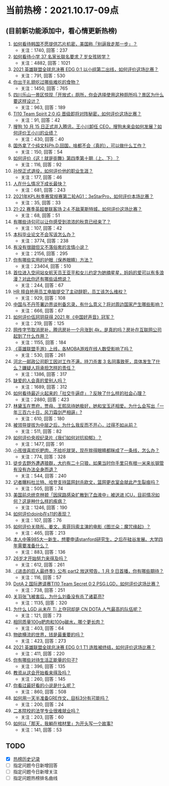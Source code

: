 # 当前热榜：2021.10.17-09点
## (目前新功能添加中，看心情更新热榜)
1. [如何看待韩国不愿提供芯片机密，美国称「别逼我走那一步」？](https://www.zhihu.com/question/492818945)
    * 关注：1740, 回答：237
2. [如何看待小学 37 名家长联名要求 7 岁女孩转学？](https://www.zhihu.com/question/492632606)
    * 关注：4882, 回答：1021
3. [2021 英雄联盟全球总决赛 EDG 0:1 以小组第二出线，如何评价这场比赛？](https://www.zhihu.com/question/492843584)
    * 关注：791, 回答：530
4. [你出于礼貌吃过哪些难吃的食物？](https://www.zhihu.com/question/475503789)
    * 关注：1450, 回答：765
5. [四川乐山一景区惊现「开放式」厕所，你会选择使用这种厕所吗？景区为什么要这样设计？](https://www.zhihu.com/question/492232837)
    * 关注：963, 回答：189
6. [TI10 Team Spirit 2:0 iG 晋级即将对阵秘密，如何评价这场比赛？](https://www.zhihu.com/question/492836515)
    * 关注：91, 回答：42
7. [搜狗 10 月 15 日正式并入腾讯，王小川卸任 CEO，搜狗未来会如何发展？如何评价王小川的业绩？](https://www.zhihu.com/question/492517070)
    * 关注：430, 回答：40
8. [国外拿了个纯文科Ph.D.回国，啥都不会（真的），可以做什么工作？](https://www.zhihu.com/question/491663881)
    * 关注：150, 回答：54
9. [如何评价《这！就是街舞》第四季第十期（上、下）？](https://www.zhihu.com/question/491423803)
    * 关注：116, 回答：92
10. [孙悦正式退役，如何评价他的职业生涯？](https://www.zhihu.com/question/492723445)
    * 关注：177, 回答：46
11. [人在什么情况下成长最快？](https://www.zhihu.com/question/490344475)
    * 关注：681, 回答：243
12. [2021年KPL秋季赛常规赛第二轮AG1：3eStarPro，如何评价本场比赛？](https://www.zhihu.com/question/492832899)
    * 关注：35, 回答：33
13. [21-22 赛季英超曼联客场 2:4 不敌莱斯特城，如何评价这场比赛？](https://www.zhihu.com/question/492825957)
    * 关注：68, 回答：51
14. [有哪些诗句可以让你感受到浓浓的秋意已经来了？](https://www.zhihu.com/question/491335813)
    * 关注：107, 回答：42
15. [本科毕业论文不会写该怎么办？](https://www.zhihu.com/question/379902177)
    * 关注：3774, 回答：238
16. [有没有很甜但又不落俗套的言情小说？](https://www.zhihu.com/question/369889419)
    * 关注：2156, 回答：295
17. [你有哪些实用的护眼（保养眼睛）方法？](https://www.zhihu.com/question/27960774)
    * 关注：23404, 回答：510
18. [首位进入空间站女航天员王亚平和女儿约定为她摘星星，妈妈的爱可以有多浪漫？对此你还有哪些话想说？](https://www.zhihu.com/question/492446265)
    * 关注：244, 回答：67
19. [HR 擅自抢用员工电脑提交了主动辞职，员工该怎么维权？](https://www.zhihu.com/question/492136971)
    * 关注：929, 回答：108
20. [中国与不丹签署边界谈判备忘录，有什么意义？将对周边国家产生哪些影响？](https://www.zhihu.com/question/492605188)
    * 关注：666, 回答：67
21. [如何评价伍珂玥获得 2021 年《中国好声音》冠军？](https://www.zhihu.com/question/492665717)
    * 关注：219, 回答：125
22. [网传字节取消房补，腾讯房补一个月涨到 4k，是真的吗？房补在互联网公司起到了什么作用？](https://www.zhihu.com/question/492505845)
    * 关注：1155, 回答：184
23. [《英雄联盟手游》上线，各MOBA游戏在线人数受影响了吗？](https://www.zhihu.com/question/491264582)
    * 关注：530, 回答：261
24. [河北一邮政公司职工因对工作不满，持刀杀害 3 名同事致死，具体发生了什么？嫌疑人将承担怎样的责任？](https://www.zhihu.com/question/492646142)
    * 关注：1386, 回答：317
25. [缺爱的人会真的爱别人吗？](https://www.zhihu.com/question/429147970)
    * 关注：1689, 回答：312
26. [如何看待最近火起来的「社交牛逼症」？反映了什么样的社会心理？](https://www.zhihu.com/question/483964288)
    * 关注：2880, 回答：423
27. [林黛玉在贾府，贾母、王熙凤待她极好，她和宝玉还相爱。为什么会写出「一年三百六十日，风刀霜剑严相逼」?](https://www.zhihu.com/question/382401540)
    * 关注：610, 回答：180
28. [被领导提拔为中层之后，为什么我反而不开心，过得不如从前？](https://www.zhihu.com/question/488211098)
    * 关注：511, 回答：82
29. [如何评价央视纪录片《我们如何对抗抑郁》？](https://www.zhihu.com/question/492480535)
    * 关注：1477, 回答：91
30. [小孩很喜欢吃肥肉，不给吃就哭，现在胖得眼睛都眯成了一条线，怎么办？](https://www.zhihu.com/question/486703443)
    * 关注：774, 回答：328
31. [徒步去野外遭遇狼群，大约有二十只狼，如果当时你手里只有根一米来长钢管有没有办法全身而退？](https://www.zhihu.com/question/488761060)
    * 关注：544, 回答：240
32. [记者曝料杜兰特、哈登支持篮网封杀欧文，篮网更衣室会就此产生裂痕吗？](https://www.zhihu.com/question/492410522)
    * 关注：505, 回答：74
33. [美国前总统克林顿「因尿路感染扩散到了血液中」被送进 ICU，目前情况如何？这是种什么样的疾病？](https://www.zhihu.com/question/492588214)
    * 关注：1246, 回答：190
34. [如何评价doinb在s11的表现？](https://www.zhihu.com/question/492698478)
    * 关注：107, 回答：76
35. [如何评价关晓彤、姜文、索菲玛索主演的电影《图兰朵：魔咒缘起》？](https://www.zhihu.com/question/492511292)
    * 关注：465, 回答：213
36. [本人中等985大一新生，想要申请stanford研究生，之后在硅谷发展。大学四年需要准备什么？](https://www.zhihu.com/question/354575824)
    * 关注：883, 回答：136
37. [26岁才开始努力来得及吗？](https://www.zhihu.com/question/491837973)
    * 关注：612, 回答：261
38. [《进击的巨人最终季》公布 part2 放送预告，1 月 9 日首播，你有哪些期待？](https://www.zhihu.com/question/492212820)
    * 关注：116, 回答：57
39. [DotA 2 国际邀请赛TI10 Team Secret 0:2 PSG.LGD，如何评价这场比赛？](https://www.zhihu.com/question/492791845)
    * 关注：738, 回答：251
40. [关羽张飞被害后，为什么刘备没有杀了诸葛亮?](https://www.zhihu.com/question/487469423)
    * 关注：1135, 回答：320
41. [为什么 LGD 从未在 Ti 上夺冠却是 CN DOTA 人气最高的队伍呢？](https://www.zhihu.com/question/487457682)
    * 关注：121, 回答：73
42. [相同质量100g肥肉和100g碳水，哪个更长肉？](https://www.zhihu.com/question/492055852)
    * 关注：403, 回答：64
43. [物欲横流的世界，钱是最重要的吗？](https://www.zhihu.com/question/491926144)
    * 关注：423, 回答：273
44. [2021 英雄联盟全球总决赛 EDG 0:1 T1 连胜被终结，如何评价这场比赛？](https://www.zhihu.com/question/492814364)
    * 关注：411, 回答：220
45. [你有哪些对待生活正能量的句子?](https://www.zhihu.com/question/484115316)
    * 关注：396, 回答：135
46. [教资从这会开始看来得及吗？](https://www.zhihu.com/question/488178347)
    * 关注：260, 回答：145
47. [你看过最好看的小说是什么呢？](https://www.zhihu.com/question/478927636)
    * 关注：860, 回答：508
48. [如何用一天半准备GRE作文，目标3分有可能吗？](https://www.zhihu.com/question/50862088)
    * 关注：200, 回答：24
49. [二本院校的法学专业很难就业吗？](https://www.zhihu.com/question/492058938)
    * 关注：203, 回答：60
50. [如何以「那天，我躺在棺材里」为开头写一个故事?](https://www.zhihu.com/question/485557191)
    * 关注：141, 回答：53
## TODO
* [x] [热榜历史记录](hot_history/AllHot.md)
* [ ] 指定问题今日新增回答
* [ ] 指定问题今日新增关注
* [ ] 指定问题热榜排名曲线
